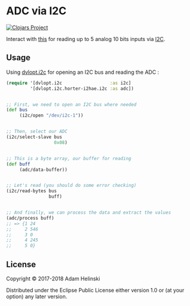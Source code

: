 # ADC via I2C

[![Clojars
Project](https://img.shields.io/clojars/v/dvlopt/i2c.horter-i2hae.svg)](https://clojars.org/dvlopt/i2c.horter-i2hae)

Interact with
[this](https://www.horter-shop.de/en/i2c-din-rail-modules/172-kit-i2c-analog-input-module-5-channel-10-bit-4260404260745.html)
for reading up to 5 analog 10 bits inputs via
[I2C](https://en.wikipedia.org/wiki/I%C2%B2C).


## Usage

Using [dvlopt.i2c](https://github.com/dvlopt/i2c) for opening an I2C bus and
reading the ADC :

```clj
(require '[dvlopt.i2c                  :as i2c]
         '[dvlopt.i2c.horter-i2hae.i2c :as adc])


;; First, we need to open an I2C bus where needed
(def bus
     (i2c/open "/dev/i2c-1"))


;; Then, select our ADC
(i2c/select-slave bus
                  0x08)


;; This is a byte array, our buffer for reading
(def buff
     (adc/data-buffer))


;; Let's read (you should do some error checking)
(i2c/read-bytes bus
                buff)


;; And finally, we can process the data and extract the values
(adc/process buff)
;; => {1 24
;;     2 546
;;     3 0
;;     4 245
;;     5 0}
```

## License

Copyright © 2017-2018 Adam Helinski

Distributed under the Eclipse Public License either version 1.0 or (at
your option) any later version.
